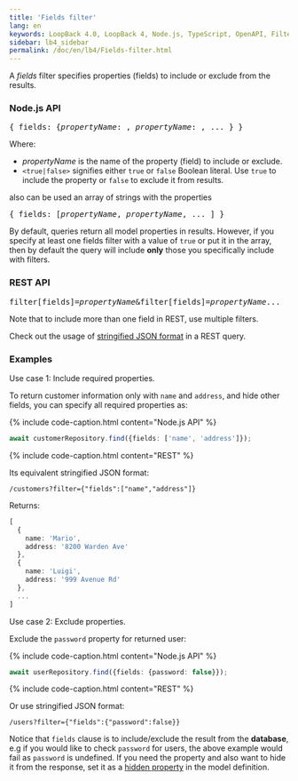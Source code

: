 ```yaml
---
title: 'Fields filter'
lang: en
keywords: LoopBack 4.0, LoopBack 4, Node.js, TypeScript, OpenAPI, Filter
sidebar: lb4_sidebar
permalink: /doc/en/lb4/Fields-filter.html
---
```


A _fields_ filter specifies properties (fields) to include or exclude from the
results.

### Node.js API

<pre>
{ fields: {<i>propertyName</i>: <true|false>, <i>propertyName</i>: <true|false>, ... } }
</pre>

Where:

- _propertyName_ is the name of the property (field) to include or exclude.
- `<true|false>` signifies either `true` or `false` Boolean literal. Use `true`
  to include the property or `false` to exclude it from results.

also can be used an array of strings with the properties

<pre>
{ fields: [<i>propertyName</i>, <i>propertyName</i>, ... ] }
</pre>

By default, queries return all model properties in results. However, if you
specify at least one fields filter with a value of `true` or put it in the
array, then by default the query will include **only** those you specifically
include with filters.

### REST API

<pre>
filter[fields]=<i>propertyName</i>&filter[fields]=<i>propertyName</i>...
</pre>

Note that to include more than one field in REST, use multiple filters.

Check out the usage of
[stringified JSON format](Querying-data.md#using-stringified-json-in-rest-queries)
in a REST query.

### Examples

Use case 1: Include required properties.

To return customer information only with `name` and `address`, and hide other
fields, you can specify all required properties as:

{% include code-caption.html content="Node.js API" %}

```ts
await customerRepository.find({fields: ['name', 'address']});
```

{% include code-caption.html content="REST" %}

Its equivalent stringified JSON format:

`/customers?filter={"fields":["name","address"]}`

Returns:

```ts
[
  {
    name: 'Mario',
    address: '8200 Warden Ave'
  },
  {
    name: 'Luigi',
    address: '999 Avenue Rd'
  },
  ...
]
```

Use case 2: Exclude properties.

Exclude the `password` property for returned user:

{% include code-caption.html content="Node.js API" %}

```ts
await userRepository.find({fields: {password: false}});
```

{% include code-caption.html content="REST" %}

Or use stringified JSON format:

`/users?filter={"fields":{"password":false}}`

Notice that `fields` clause is to include/exclude the result from the
**database**, e.g if you would like to check `password` for users, the above
example would fail as `password` is undefined. If you need the property and also
want to hide it from the response, set it as a
[hidden property](Model.md#hidden-properties) in the model definition.

